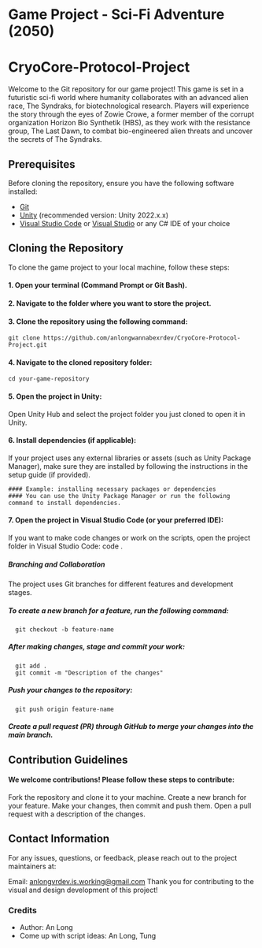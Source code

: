 # Game Project - Sci-Fi Adventure (2050)
# CryoCore-Protocol-Project

Welcome to the Git repository for our game project! This game is set in a futuristic sci-fi world where humanity collaborates with an advanced alien race, The Syndraks, for biotechnological research. Players will experience the story through the eyes of Zowie Crowe, a former member of the corrupt organization Horizon Bio Synthetik (HBS), as they work with the resistance group, The Last Dawn, to combat bio-engineered alien threats and uncover the secrets of The Syndraks.

## Prerequisites

Before cloning the repository, ensure you have the following software installed:

- [Git](https://git-scm.com/downloads)
- [Unity](https://unity.com/) (recommended version: Unity 2022.x.x)
- [Visual Studio Code](https://code.visualstudio.com/) or [Visual Studio](https://visualstudio.microsoft.com/fr/) or any C# IDE of your choice

## Cloning the Repository

To clone the game project to your local machine, follow these steps:

#### 1. Open your terminal (Command Prompt or Git Bash).

#### 2. Navigate to the folder where you want to store the project.

#### 3. Clone the repository using the following command:
    git clone https://github.com/anlongwannabexrdev/CryoCore-Protocol-Project.git
  
#### 4. Navigate to the cloned repository folder:
    cd your-game-repository
#### 5. Open the project in Unity:
  Open Unity Hub and select the project folder you just cloned to open it in Unity.
#### 6. Install dependencies (if applicable):
  If your project uses any external libraries or assets (such as Unity Package Manager), make sure they are installed by following the instructions in the setup guide (if provided).

    #### Example: installing necessary packages or dependencies
    #### You can use the Unity Package Manager or run the following command to install dependencies.

#### 7. Open the project in Visual Studio Code (or your preferred IDE):
  If you want to make code changes or work on the scripts, open the project folder in Visual Studio Code:
    code .
    
  ##### Branching and Collaboration
  The project uses Git branches for different features and development stages.
      
  ##### To create a new branch for a feature, run the following command:
      git checkout -b feature-name
    
  ##### After making changes, stage and commit your work:
      
      git add .
      git commit -m "Description of the changes"

  ##### Push your changes to the repository:
      
      git push origin feature-name

  ##### Create a pull request (PR) through GitHub to merge your changes into the main branch.

## **Contribution Guidelines**

#### We welcome contributions! Please follow these steps to contribute:

Fork the repository and clone it to your machine.
Create a new branch for your feature.
Make your changes, then commit and push them.
Open a pull request with a description of the changes.

## **Contact Information**
For any issues, questions, or feedback, please reach out to the project maintainers at:

Email: anlongvrdev.is.working@gmail.com
Thank you for contributing to the visual and design development of this project!

### Credits
- Author: An Long
- Come up with script ideas: An Long, Tung
